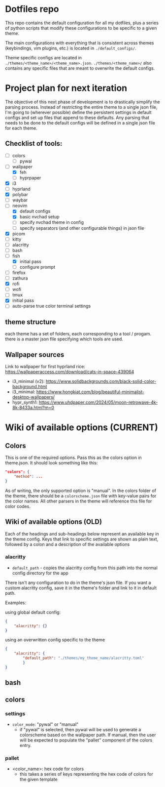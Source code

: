 # Dotfiles repo

This repo contains the default configuration for all my dotfiles, plus a series of python scripts that modify these configurations to be specific to a given theme.

The main configurations with everything that is consistent across themes (keybindings, vim plugins, etc.) is located in `./default_configs/`. 

Theme specific configs are located in `./themes/<theme_name>/<theme_name>.json`. `./themes/<theme_name>/` also contains any specific files that are meant to overwrite the default configs.


# Project plan for next iteration

The objective of this next phase of development is to drastically simplify the parsing process. Instead of restricting the entire theme to a single json file, I'm going to (wherever possible) define the persistent settings in default configs and set up files that append to these defaults. Any parsing that needs to be done to the default configs will be defined in a single json file for each theme. 

## Checklist of tools:

- [ ] colors
    - [ ] pywal
- [ ] wallpaper
    - [x] feh
    - [ ] hyprpaper
- [x] i3 
- [ ] hyprland 
- [x] polybar
- [ ] waybar
- [ ] neovim
    - [x] default configs
    - [x] basic nvchad setup
    - [ ] specify nvchad theme in config 
    - [ ] specify separators (and other configurable things) in json file
- [x] picom
- [ ] kitty
- [ ] alacritty
- [ ] bash
- [ ] fish
    - [x] initial pass
    - [ ] configure prompt
- [ ] firefox
- [ ] zathura
- [x] rofi
- [ ] wofi
- [ ] tmux
 - [x] initial pass
 - [ ] auto-parse true color terminal settings

## theme structure
each theme has a set of folders, each corresponding to a tool / progam. there is a master json file specifying which tools are used.

## Wallpaper sources

Link to wallpaper for first hyprland rice: https://wallpaperaccess.com/download/cats-in-space-439064
- i3_minimal (v2): https://www.solidbackgrounds.com/black-solid-color-background.html
- i3_minimal: https://www.hongkiat.com/blog/beautiful-minimalist-desktop-wallpapers/
- hypr_synth1: https://www.uhdpaper.com/2024/05/moon-retrowave-4k-8k-8433a.html?m=0

# Wiki of available options (CURRENT)

## Colors 

This is one of the required options. Pass this as the colors option in theme.json. It should look something like this:

```json
"colors": {
    "method": ...
}
```

As of writing, the only supported option is "manual". In the colors folder of the theme, there should be a `colorscheme.json` file with key-value pairs for the color names. All other parsers in the theme will reference this file for color codes.


## Wiki of available options (OLD)

Each of the headings and sub-headings below represent an available key in the theme config. Keys that link to specific settings are shown as plain text, followed by a colon and a description of the available options

### alacritty

- `default_path` - copies the alacritty config from this path into the normal config directory for the app

There isn't any configuration to do in the theme's json file. If you want a custom alacritty config, save it in the theme's folder and link to it in default path.

Examples:

using global default config:

```json
{
    "alacritty": {}
}
```

using an overwritten config specific to the theme

```json
{
    "alacritty": {
        "default_path": "./themes/my_theme_name/alacritty.toml"
        }
}
```
## bash

## colors

### settings
- `color_mode`: "pywal" or "manual"
    - if "pywal" is selected, then pywal will be used to generate a colorscheme based on the wallpaper path. If manual, then the user will be expected to populate the "pallet" component of the colors entry.

### pallet
- <color_name>: hex code for colors
    - this takes a series of keys representing the hex code of colors for the given template
